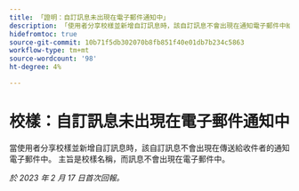 ```yaml
---
title: 「證明：自訂訊息未出現在電子郵件通知中」
description: 「使用者分享校樣並新增自訂訊息時，該自訂訊息不會出現在通知電子郵件中給收件者。 主旨是校樣名稱，而訊息不會出現在電子郵件中。」
hidefromtoc: true
source-git-commit: 10b71f5db302070b8fb851f40e01db7b234c5863
workflow-type: tm+mt
source-wordcount: '98'
ht-degree: 4%

---
```



# 校樣：自訂訊息未出現在電子郵件通知中

當使用者分享校樣並新增自訂訊息時，該自訂訊息不會出現在傳送給收件者的通知電子郵件中。 主旨是校樣名稱，而訊息不會出現在電子郵件中。

_於 2023 年 2 月 17 日首次回報。_

